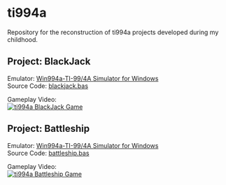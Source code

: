 # ti994a

Repository for the reconstruction of ti994a projects developed during my childhood.

## Project: BlackJack

Emulator: [Win994a-TI-99/4A Simulator for Windows](https://www.99er.net/win994a.shtml)  
Source Code: [blackjack.bas](blackjack.bas)  

Gameplay Video:  
[![ti994a BlackJack Game](https://img.youtube.com/vi/NXRHZJ8q77w/0.jpg)](https://www.youtube.com/watch?v=NXRHZJ8q77w)

## Project: Battleship

Emulator: [Win994a-TI-99/4A Simulator for Windows](https://www.99er.net/win994a.shtml)  
Source Code: [battleship.bas](battleship.bas)  

Gameplay Video:  
[![ti994a Battleship Game](https://img.youtube.com/vi/pnJ6ugJYJeI/0.jpg)](https://www.youtube.com/watch?v=pnJ6ugJYJeI)
